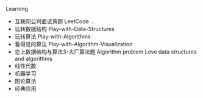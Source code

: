 Learning

- 互联网公司面试真题         LeetCode ...
- 玩转数据结构                    Play-with-Data-Structures
- 玩转算法                            Play-with-Algorithms
- 看得见的算法                    Play-with-Algorithm-Visualization
- 恋上数据结构与算法3-大厂算法题 Algorithm problem  Love data structures and algorithms
- 线性代数
- 机器学习
- 图论算法
- 经典应用